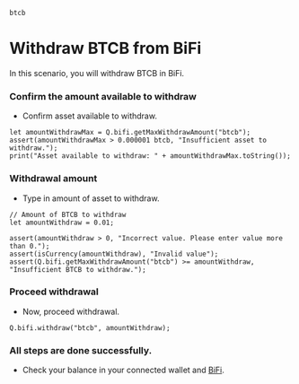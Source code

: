 ```meta-Currency
btcb
```

# Withdraw BTCB from BiFi

In this scenario, you will withdraw BTCB in BiFi.

### Confirm the amount available to withdraw

- Confirm asset available to withdraw.

```output-Dynamic
let amountWithdrawMax = Q.bifi.getMaxWithdrawAmount("btcb");
assert(amountWithdrawMax > 0.000001 btcb, "Insufficient asset to withdraw.");
print("Asset available to withdraw: " + amountWithdrawMax.toString());
```

### Withdrawal amount

- Type in amount of asset to withdraw.

```input BTCB
// Amount of BTCB to withdraw
let amountWithdraw = 0.01;
```

```input-Verify
assert(amountWithdraw > 0, "Incorrect value. Please enter value more than 0.");
assert(isCurrency(amountWithdraw), "Invalid value");
assert(Q.bifi.getMaxWithdrawAmount("btcb") >= amountWithdraw, "Insufficient BTCB to withdraw.");
```

### Proceed withdrawal

- Now, proceed withdrawal.

```taster
Q.bifi.withdraw("btcb", amountWithdraw);
```

### All steps are done successfully.

- Check your balance in your connected wallet and [BiFi](https://app.bifi.finance/lend).
